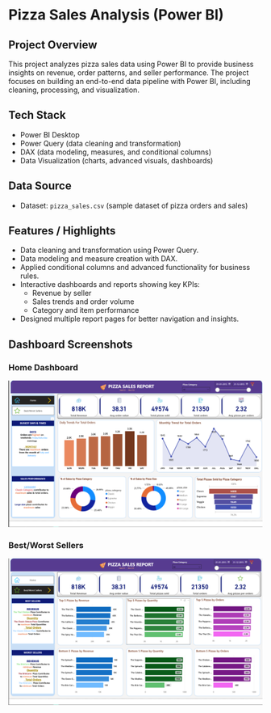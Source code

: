 # Pizza Sales Analysis (Power BI)

## Project Overview
This project analyzes pizza sales data using Power BI to provide business insights on revenue, order patterns, and seller performance. The project focuses on building an end-to-end data pipeline with Power BI, including cleaning, processing, and visualization.

## Tech Stack
- Power BI Desktop  
- Power Query (data cleaning and transformation)  
- DAX (data modeling, measures, and conditional columns)  
- Data Visualization (charts, advanced visuals, dashboards)  

## Data Source
- Dataset: `pizza_sales.csv` (sample dataset of pizza orders and sales)

## Features / Highlights
- Data cleaning and transformation using Power Query.  
- Data modeling and measure creation with DAX.  
- Applied conditional columns and advanced functionality for business rules.  
- Interactive dashboards and reports showing key KPIs:  
  - Revenue by seller  
  - Sales trends and order volume  
  - Category and item performance  
- Designed multiple report pages for better navigation and insights.

## Dashboard Screenshots
### Home Dashboard
![Home Screenshot](https://github.com/nishant0426/Pizza-Sales-Analysis/blob/main/Home.png)


### Best/Worst Sellers
![Seller Screenshot](https://github.com/nishant0426/Pizza-Sales-Analysis/blob/main/Sellers.png)

